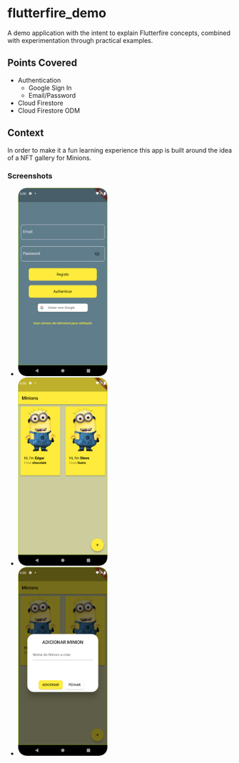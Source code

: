 # flutterfire_demo

A demo application with the intent to explain Flutterfire concepts, combined with experimentation through practical examples.


## Points Covered
- Authentication
  - Google Sign In
  - Email/Password
- Cloud Firestore
- Cloud Firestore ODM

## Context

In order to make it a fun learning experience this app is built around the idea of a NFT gallery for Minions.

### Screenshots
- <img src="./screenshots/login.PNG" alt="login.PNG" width="200"/>
- <img src="./screenshots/home.png" alt="home.PNG" width="200"/>
- <img src="./screenshots/add_minion.png" alt="add_minion.PNG" width="200"/>


